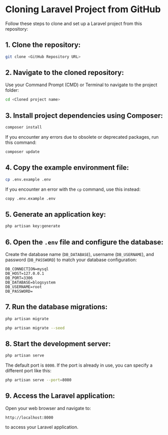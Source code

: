 
# Cloning Laravel Project from GitHub

Follow these steps to clone and set up a Laravel project from this repository:

## 1. Clone the repository:

```bash
git clone <GitHub Repository URL>
```

## 2. Navigate to the cloned repository:

Use your Command Prompt (CMD) or Terminal to navigate to the project folder:

```bash
cd <Cloned project name>
```

## 3. Install project dependencies using Composer:

```bash
composer install

```

If you encounter any errors due to obsolete or deprecated packages, run this command:

```bash
composer update
```

## 4. Copy the example environment file:

```bash
cp .env.example .env
```

If you encounter an error with the `cp` command, use this instead:

```bash
copy .env.example .env
```

## 5. Generate an application key:

```bash
php artisan key:generate
```

## 6. Open the `.env` file and configure the database:

Create the database name (`DB_DATABASE`), username (`DB_USERNAME`), and password (`DB_PASSWORD`) to match your database configuration:

```
DB_CONNECTION=mysql
DB_HOST=127.0.0.1
DB_PORT=3306
DB_DATABASE=blogsystem
DB_USERNAME=root
DB_PASSWORD=
```



## 7. Run the database migrations:

```bash
php artisan migrate
```

```bash
php artisan migrate --seed
```




## 8. Start the development server:

```bash
php artisan serve
```

The default port is `8000`. If the port is already in use, you can specify a different port like this:

```bash
php artisan serve --port=8080
```

## 9. Access the Laravel application:

Open your web browser and navigate to:

```
http://localhost:8000
```

to access your Laravel application.

